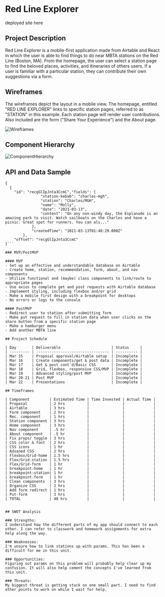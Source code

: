 # Red Line Explorer

deployed site here

## Project Description

Red Line Explorer is a mobile-first application made from Airtable and React in which the user is able to find things to do near MBTA stations on the Red Line (Boston, MA). From the homepage, the user can select a station page to find the beloved places, activities, and itineraries of others users. If a user is familiar with a particular station, they can contribute their own suggestions via a form.

## Wireframes

The wireframes depict the layout in a mobile view. The homepage, entitled "RED LINE EXPLORER" links to specific station pages, referred to as "STATION" in this example. Each station page will render user contributions. Also included are the form ("Share Your Experience") and the About page.

![Wireframes](https://i.imgur.com/NMWg5lG.jpg)

## Component Hierarchy
![ComponentHierarchy](https://i.imgur.com/ZbZBg5K.jpeg)

## API and Data Sample

```        
{
  {            
    "id": "recgGlIpJnta3CcmC","fields": {
                "station-kebab": "charles-mgh",
                "station": "Charles/MGH",
                "name": "Molly",
                "date": "2021-03-13",
                "content": "On any non-windy day, the Esplanade is an amazing park to visit. Watch sailboats on the Charles and have a picnic. Great spot for runners. You can als..."
            },
            "createdTime": "2021-03-13T01:40:29.000Z"
        },
    "offset": "recgGlIpJnta3CcmC"
}```

### MVP/PostMVP

#### MVP
- Set up an effective and understandable database on Airtable
- Create home, station, recommendation, form, about, and nav components
- Utilize functional and (maybe) class components to link/route to appropriate pages
- Use axios to complete get and post requests with Airtable database
- Implement styling, including flexbox and/or grid
- Make a mobile first design with a breakpoint for desktops
- No errors or logs to the console

#### PostMVP
- Redirect user to station after submitting form
- Make put request to fill in station data when user clicks on the share button from a specific station page
- Make a hamburger menu
- Add another MBTA line

## Project Schedule

| Day       | Deliverable                       | Status     |
| --------- | --------------------------------- | ---------- |
| Mar 15    | Proposal approval/Airtable setup  | Incomplete |
| Mar 16    | Create components/get & post data | Incomplete |
| Mar 17    | Get & post cont'd/Basic CSS       | Incomplete |
| Mar 18    | Grid, flexbox, responsive CSS/MVP | Incomplete |
| Mar 19    | Advanced styling/post MVP         | Incomplete |
| Mar 20-21 | Post MVP                          | Incomplete |
| Mar 22    | Presentations                     | Incomplete |

## Timeframes

| Component         | Estimated Time | Time Invested | Actual Time |
| Proposal          | 2 hrs          |               |             |
| Airtable          | 3 hrs          |               |             |
| Form component    | 2 hrs          |               |             |
| Rec. component    | 1 hrs          |               |             |
| Station component | 3 hrs          |               |             |
| Home component    | 3 hrs          |               |             |
| Nav component     | .5 hr          |               |             |
| About component   | .5 hr          |               |             |
| Fix props/ toggle | 3 hrs          |               |             |
| CSS color & font  | 2 hrs          |               |             |
| CSS icons         | 1 hr           |               |             |
| Advaned CSS       | 2 hrs          |               |             |
| Flexbox/Grid-home | 1.5 hrs        |               |             |
| Flex/Grid-station | 1.5 hrs        |               |             |
| Flex/Grid-form    | 1 hr           |               |             |
| breakpoint-home   | 1 hr           |               |             |
| breakpoint-station| 1 hr           |               |             |
| breakpoint-form   | 1 hr           |               |             |
| Clean components  | 3 hrs          |               |             |
| Organize CSS      | 2 hrs          |               |             |
| Add form redirect | 1 hrs          |               |             |
| Put-form          | 3 hrs          |               |             |
| TOTAL             | 40 hrs         |               |             |


## SWOT Analysis

### Strengths:
I understand how the different parts of my app should connect to each other. I can refer to classwork and homework assignments for extra help along the way.

### Weaknesses:
I'm unsure how to link stations up with params. This has been a difficult for me in this unit.

### Opportunities:
Figuring out params on this problem will probably help clear up my confusion. It will also help cement the concepts I've learned from this unit.

### Threats:
My biggest threat is getting stuck on one small part. I need to find other points to work on while I wait for help. 